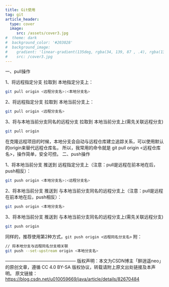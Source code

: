 ```yaml
---
title: Git使用
tag: git
article_header:
  type: cover
  image: 
     src: /assets/cover3.jpg
#  theme: dark
#  background_color: '#203028'
#  background_image:
#    gradient: 'linear-gradient(135deg, rgba(34, 139, 87 , .4), rgba(139, 34, 139, .4))'
#    src: /cover3.jpg
---
```


一、pull操作

1、将远程指定分支 拉取到 本地指定分支上：

```bash
git pull origin <远程分支名>:<本地分支名>
```

2、将远程指定分支 拉取到 本地当前分支上：

```bash
git pull origin <远程分支名>
```

3、将与本地当前分支同名的远程分支 拉取到 本地当前分支上(需先关联远程分支)

```bash
git pull origin
```

在克隆远程项目的时候，本地分支会自动与远程仓库建立追踪关系，可以使用默认的origin来替代远程仓库名，
所以，我常用的命令就是 git pull origin <远程仓库名>，操作简单，安全可控。
二、push操作

1、将本地当前分支 推送到 远程指定分支上（注意：pull是远程在前本地在后，push相反）：

```bash
git push origin <本地分支名>:<远程分支名>
```

2、将本地当前分支 推送到 与本地当前分支同名的远程分支上（注意：pull是远程在前本地在后，push相反）：

```bash
git push origin <本地分支名>
```

3、将本地当前分支 推送到 与本地当前分支同名的远程分支上(需先关联远程分支)

```bash
git push origin
```

同样的，推荐使用第2种方式，`git push origin <远程同名分支名>`
附：

```bash
// 将本地分支与远程同名分支相关联
git push --set-upstream origin <本地分支名>
```
————————————————
版权声明：本文为CSDN博主「醉逍遥neo」的原创文章，遵循 CC 4.0 BY-SA 版权协议，转载请附上原文出处链接及本声明。
原文链接：https://blog.csdn.net/u010059669/java/article/details/82670484
